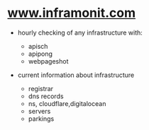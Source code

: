 # www.inframonit.com

+ hourly checking of any infrastructure with:
  + apisch
  + apipong
  + webpageshot
  
+ current information about infrastructure
  + registrar
  + dns records
  + ns, cloudflare,digitalocean
  + servers
  + parkings
